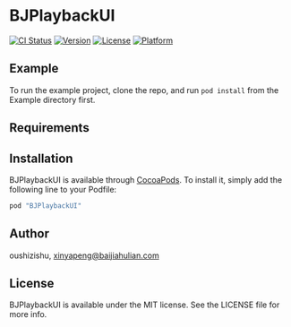 # BJPlaybackUI

[![CI Status](http://img.shields.io/travis/oushizishu/BJPlaybackUI.svg?style=flat)](https://travis-ci.org/oushizishu/BJPlaybackUI)
[![Version](https://img.shields.io/cocoapods/v/BJPlaybackUI.svg?style=flat)](http://cocoapods.org/pods/BJPlaybackUI)
[![License](https://img.shields.io/cocoapods/l/BJPlaybackUI.svg?style=flat)](http://cocoapods.org/pods/BJPlaybackUI)
[![Platform](https://img.shields.io/cocoapods/p/BJPlaybackUI.svg?style=flat)](http://cocoapods.org/pods/BJPlaybackUI)

## Example

To run the example project, clone the repo, and run `pod install` from the Example directory first.

## Requirements

## Installation

BJPlaybackUI is available through [CocoaPods](http://cocoapods.org). To install
it, simply add the following line to your Podfile:

```ruby
pod "BJPlaybackUI"
```

## Author

oushizishu, xinyapeng@baijiahulian.com

## License

BJPlaybackUI is available under the MIT license. See the LICENSE file for more info.
